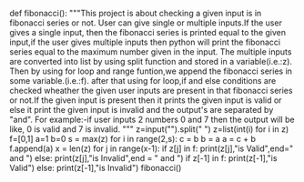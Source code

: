 def fibonacci():
 """This project is about checking a given input is in fibonacci series or not.
 User can give single or multiple inputs.If the user gives a single input,
 then the fibonacci series is printed equal to the given input,if the user gives
 multiple inputs then python will print the fibonacci series equal to the maximum
 number given in the input.
 The multiple inputs are converted into list by using split function and stored in a
 variable(i.e.:z).
 Then by using for loop and range funtion,we append the fibonacci series in some variable.(i.e.:f).
 after that using for loop,if and else conditions are checked wheather the given user
 inputs are present in that fibonacci series or not.If the given input is present
 then it prints the given input is valid or else it print the given input is invalid and the
 output's are separated by "and".
 For example:-if user inputs 2 numbers
 0 and 7
 then the output will be like,
 0 is valid and 7 is invalid.
"""
 z=input("").split(" ")
 z=list(int(i) for i in z)
 f=[0,1]
 a=1
 b=0
 s = max(z)
 for i in range(2,s):
 c = b
 b = a 
 a = c + b
 f.append(a)
 x = len(z)
 for j in range(x-1):
 if z[j] in f:
 print(z[j],"is Valid",end=" and ")
 else:
 print(z[j],"is Invalid",end = " and ")
 if z[-1] in f:
 print(z[-1],"is Valid")
 else:
 print(z[-1],"is Invalid")
fibonacci()

